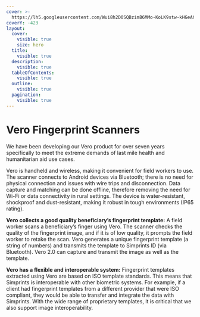 ```yaml
---
cover: >-
  https://lh5.googleusercontent.com/Wui8h2D0SQBzimB6MMo-KoLK9stw-kHGeACpYDkIrdPf44ftB4N0Nl0M0LQI6WwfVsyCPaISbSUm_3b9RW_qaYTxhInZwSUBDECIXu4_lI2o1PGMpTyAp2NgLu0IKPL23w=w1280
coverY: -423
layout:
  cover:
    visible: true
    size: hero
  title:
    visible: true
  description:
    visible: true
  tableOfContents:
    visible: true
  outline:
    visible: true
  pagination:
    visible: true
---
```


# Vero Fingerprint Scanners

We have been developing our Vero product for over seven years specifically to meet the extreme demands of last mile health and humanitarian aid use cases.

Vero is handheld and wireless, making it convenient for field workers to use. The scanner connects to Android devices via Bluetooth; there is no need for physical connection and issues with wire trips and disconnection. Data capture and matching can be done offline, therefore removing the need for Wi-Fi or data connectivity in rural settings. The device is water-resistant, shockproof and dust-resistant, making it robust in tough environments (IP65 rating).

**Vero collects a good quality beneficiary’s fingerprint template:** A field worker scans a beneficiary’s finger using Vero. The scanner checks the quality of the fingerprint image, and if it is of low quality, it prompts the field worker to retake the scan. Vero generates a unique fingerprint template (a string of numbers) and transmits the template to Simprints ID (via Bluetooth). Vero 2.0 can capture and transmit the image as well as the template.

**Vero has a flexible and interoperable system:** Fingerprint templates extracted using Vero are based on ISO template standards. This means that Simprints is interoperable with other biometric systems. For example, if a client had fingerprint templates from a different provider that were ISO compliant, they would be able to transfer and integrate the data with Simprints. With the wide range of proprietary templates, it is critical that we also support image interoperability.

